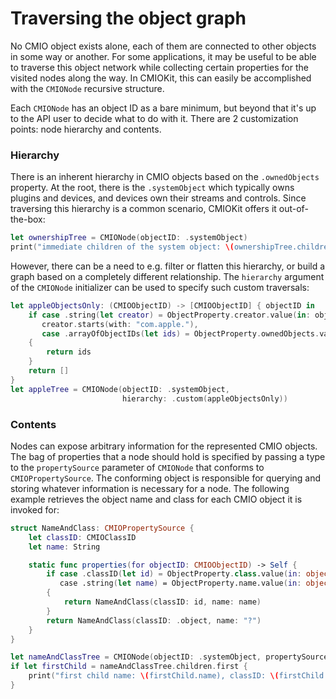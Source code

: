 # Traversing the object graph

No CMIO object exists alone, each of them are connected to other objects in some way or another. For some applications, it may be useful to be able to traverse this object network while collecting certain properties for the visited nodes along the way. In CMIOKit, this can easily be accomplished with the `CMIONode` recursive structure.

Each `CMIONode` has an object ID as a bare minimum, but beyond that it's up to the API user to decide what to do with it. There are 2 customization points: node hierarchy and contents.

### Hierarchy

There is an inherent hierarchy in CMIO objects based on the `.ownedObjects` property. At the root, there is the `.systemObject` which typically owns plugins and devices, and devices own their streams and controls. Since traversing this hierarchy is a common scenario, CMIOKit offers it out-of-the-box:

```swift
let ownershipTree = CMIONode(objectID: .systemObject)
print("immediate children of the system object: \(ownershipTree.children)")
```

However, there can be a need to e.g. filter or flatten this hierarchy, or build a graph based on a completely different relationship. The `hierarchy` argument of the `CMIONode` initializer can be used to specify such custom traversals:

```swift
let appleObjectsOnly: (CMIOObjectID) -> [CMIOObjectID] { objectID in
    if case .string(let creator) = ObjectProperty.creator.value(in: objectID), 
       creator.starts(with: "com.apple."),
       case .arrayOfObjectIDs(let ids) = ObjectProperty.ownedObjects.value(in: objectID)
    {
        return ids
    }
    return []
}
let appleTree = CMIONode(objectID: .systemObject, 
                         hierarchy: .custom(appleObjectsOnly))
```

### Contents

Nodes can expose arbitrary information for the represented CMIO objects. The bag of properties that a node should hold is specified by passing a type to the `propertySource` parameter of `CMIONode` that conforms to `CMIOPropertySource`. The conforming object is responsible for querying and storing whatever information is necessary for a node. The following example retrieves the object name and class for each CMIO object it is invoked for:

```swift
struct NameAndClass: CMIOPropertySource {
    let classID: CMIOClassID
    let name: String

    static func properties(for objectID: CMIOObjectID) -> Self {
        if case .classID(let id) = ObjectProperty.class.value(in: objectID),
           case .string(let name) = ObjectProperty.name.value(in: objectID)
        {
            return NameAndClass(classID: id, name: name)
        }
        return NameAndClass(classID: .object, name: "?")
    }
}

let nameAndClassTree = CMIONode(objectID: .systemObject, propertySource: NameAndClass.self)
if let firstChild = nameAndClassTree.children.first {
    print("first child name: \(firstChild.name), classID: \(firstChild.classID)")
}
```